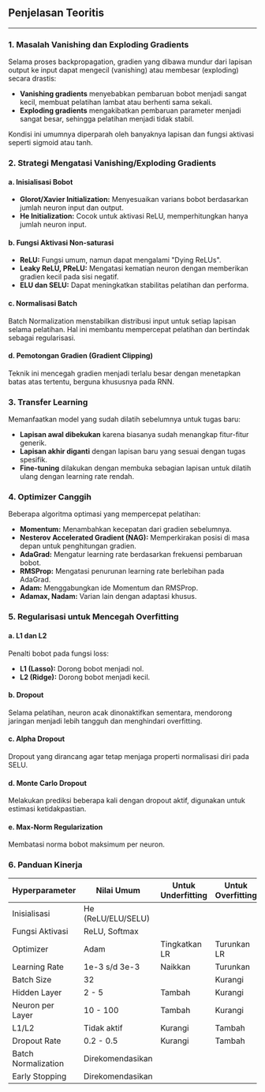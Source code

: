 ## Penjelasan Teoritis

---

### 1. Masalah Vanishing dan Exploding Gradients

Selama proses backpropagation, gradien yang dibawa mundur dari lapisan output ke input dapat mengecil (vanishing) atau membesar (exploding) secara drastis:

* **Vanishing gradients** menyebabkan pembaruan bobot menjadi sangat kecil, membuat pelatihan lambat atau berhenti sama sekali.
* **Exploding gradients** mengakibatkan pembaruan parameter menjadi sangat besar, sehingga pelatihan menjadi tidak stabil.

Kondisi ini umumnya diperparah oleh banyaknya lapisan dan fungsi aktivasi seperti sigmoid atau tanh.

### 2. Strategi Mengatasi Vanishing/Exploding Gradients

#### a. Inisialisasi Bobot

* **Glorot/Xavier Initialization:** Menyesuaikan varians bobot berdasarkan jumlah neuron input dan output.
* **He Initialization:** Cocok untuk aktivasi ReLU, memperhitungkan hanya jumlah neuron input.

#### b. Fungsi Aktivasi Non-saturasi

* **ReLU:** Fungsi umum, namun dapat mengalami "Dying ReLUs".
* **Leaky ReLU, PReLU:** Mengatasi kematian neuron dengan memberikan gradien kecil pada sisi negatif.
* **ELU dan SELU:** Dapat meningkatkan stabilitas pelatihan dan performa.

#### c. Normalisasi Batch

Batch Normalization menstabilkan distribusi input untuk setiap lapisan selama pelatihan. Hal ini membantu mempercepat pelatihan dan bertindak sebagai regularisasi.

#### d. Pemotongan Gradien (Gradient Clipping)

Teknik ini mencegah gradien menjadi terlalu besar dengan menetapkan batas atas tertentu, berguna khususnya pada RNN.

### 3. Transfer Learning

Memanfaatkan model yang sudah dilatih sebelumnya untuk tugas baru:

* **Lapisan awal dibekukan** karena biasanya sudah menangkap fitur-fitur generik.
* **Lapisan akhir diganti** dengan lapisan baru yang sesuai dengan tugas spesifik.
* **Fine-tuning** dilakukan dengan membuka sebagian lapisan untuk dilatih ulang dengan learning rate rendah.

### 4. Optimizer Canggih

Beberapa algoritma optimasi yang mempercepat pelatihan:

* **Momentum:** Menambahkan kecepatan dari gradien sebelumnya.
* **Nesterov Accelerated Gradient (NAG):** Memperkirakan posisi di masa depan untuk penghitungan gradien.
* **AdaGrad:** Mengatur learning rate berdasarkan frekuensi pembaruan bobot.
* **RMSProp:** Mengatasi penurunan learning rate berlebihan pada AdaGrad.
* **Adam:** Menggabungkan ide Momentum dan RMSProp.
* **Adamax, Nadam:** Varian lain dengan adaptasi khusus.

### 5. Regularisasi untuk Mencegah Overfitting

#### a. L1 dan L2

Penalti bobot pada fungsi loss:

* **L1 (Lasso):** Dorong bobot menjadi nol.
* **L2 (Ridge):** Dorong bobot menjadi kecil.

#### b. Dropout

Selama pelatihan, neuron acak dinonaktifkan sementara, mendorong jaringan menjadi lebih tangguh dan menghindari overfitting.

#### c. Alpha Dropout

Dropout yang dirancang agar tetap menjaga properti normalisasi diri pada SELU.

#### d. Monte Carlo Dropout

Melakukan prediksi beberapa kali dengan dropout aktif, digunakan untuk estimasi ketidakpastian.

#### e. Max-Norm Regularization

Membatasi norma bobot maksimum per neuron.

### 6. Panduan Kinerja

| Hyperparameter      | Nilai Umum         | Untuk Underfitting | Untuk Overfitting |
| ------------------- | ------------------ | ------------------ | ----------------- |
| Inisialisasi        | He (ReLU/ELU/SELU) |                    |                   |
| Fungsi Aktivasi     | ReLU, Softmax      |                    |                   |
| Optimizer           | Adam               | Tingkatkan LR      | Turunkan LR       |
| Learning Rate       | 1e-3 s/d 3e-3      | Naikkan            | Turunkan          |
| Batch Size          | 32                 |                    | Kurangi           |
| Hidden Layer        | 2 - 5              | Tambah             | Kurangi           |
| Neuron per Layer    | 10 - 100           | Tambah             | Kurangi           |
| L1/L2               | Tidak aktif        | Kurangi            | Tambah            |
| Dropout Rate        | 0.2 - 0.5          | Kurangi            | Tambah            |
| Batch Normalization | Direkomendasikan   |                    |                   |
| Early Stopping      | Direkomendasikan   |                    |                   |
